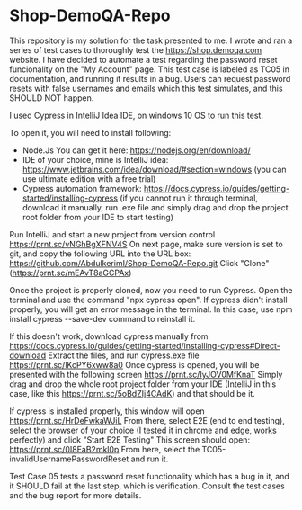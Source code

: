 # Shop-DemoQA-Repo
This repository is my solution for the task presented to me. I wrote and ran a series of test cases to thoroughly test the https://shop.demoqa.com website. 
I have decided to automate a test regarding the password reset funcionality on the "My Account" page. This test case is labeled as TC05 in documentation, and running it results in a bug. Users can request password resets with false usernames and emails which this test simulates, and this SHOULD NOT happen.

I used Cypress in IntelliJ Idea IDE, on windows 10 OS to run this test.

To open it, you will need to install following:
  - Node.Js You can get it here: https://nodejs.org/en/download/ 
  - IDE of your choice, mine is IntelliJ idea: https://www.jetbrains.com/idea/download/#section=windows (you can use ultimate edition with a free trial)
  - Cypress automation framework: https://docs.cypress.io/guides/getting-started/installing-cypress (if you cannot run it through terminal, 
    download it manually, run .exe file and simply drag and drop the project root folder from your IDE to start testing)

Run IntelliJ and start a new project from version control https://prnt.sc/vNGhBgXFNV4S
On next page, make sure version is set to git, and copy the following URL into the URL box: https://github.com/AbdulkerimI/Shop-DemoQA-Repo.git 
Click "Clone" (https://prnt.sc/mEAvT8aGCPAx)

Once the project is properly cloned, now you need to run Cypress. Open the terminal and use the command "npx cypress open". 
If cypress didn't install properly, you will get an error message in the terminal. In this case, use npm install cypress --save-dev command to reinstall it.

If this doesn't work, download cypress manually from https://docs.cypress.io/guides/getting-started/installing-cypress#Direct-download 
Extract the files, and run cypress.exe file https://prnt.sc/lKcPY6xww8a0 Once cypress is opened, you will be presented with the following screen https://prnt.sc/IyJOV0MfKnaT
Simply drag and drop the whole root project folder from your IDE (IntelliJ in this case, like this https://prnt.sc/5oBdZIj4CAdK) and that should be it.

If cypress is installed properly, this window will open https://prnt.sc/HrDeFwkaWJiL
From there, select E2E (end to end testing), select the browser of your choice (I tested it in chrome and edge, works perfectly) and click "Start E2E Testing"
This screen should open: https://prnt.sc/0I8EaB2mkl0p From here, select the TC05-invalidUsernamePasswordReset and run it. 

Test Case 05 tests a password reset functionality which has a bug in it, and it SHOULD fail at the last step, which is verification. Consult the test cases and the bug report for more details. 



